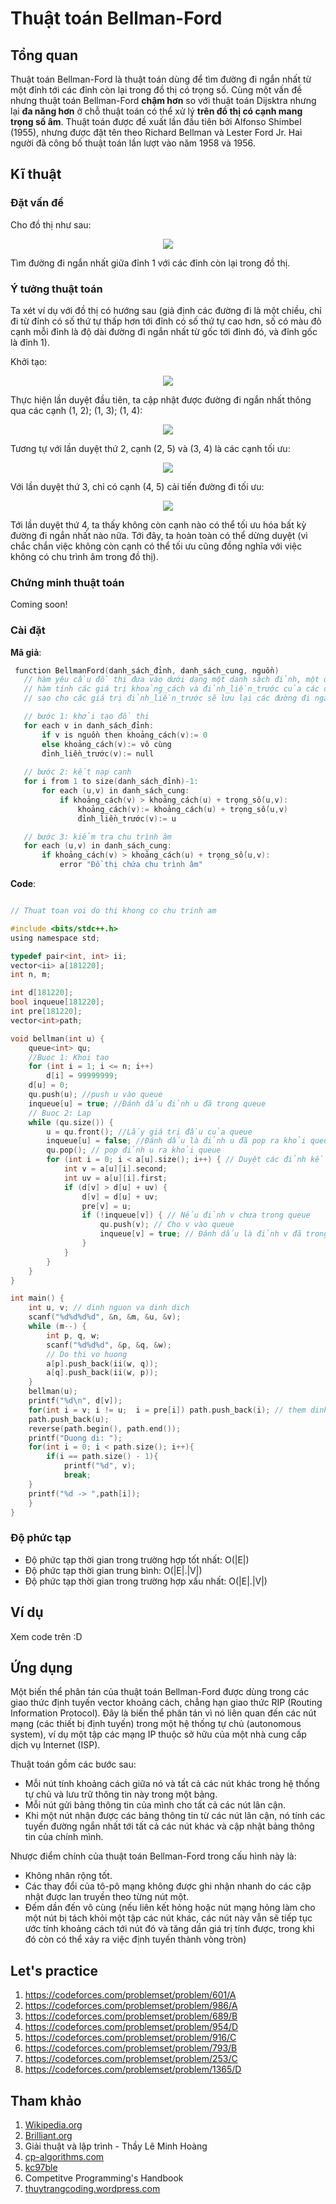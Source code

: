 # Thuật toán Bellman-Ford 

## Tổng quan

Thuật toán Bellman-Ford là thuật toán dùng để tìm đường đi ngắn nhất từ một đỉnh tới các đỉnh còn lại trong đồ thị có trọng số. Cùng một vấn đề nhưng thuật toán Bellman-Ford **chậm hơn** so với thuật toán Dijsktra nhưng lại **đa năng hơn** ở chỗ thuật toán có thể xử lý **trên đồ thị có cạnh mang trọng số âm**. Thuật toán được đề xuất lần đầu tiên bởi Alfonso Shimbel (1955), nhưng được đặt tên theo Richard Bellman và Lester Ford Jr. Hai người đã công bố thuật toán lần lượt vào năm 1958 và 1956. 


## Kĩ thuật

### Đặt vấn đề

Cho đồ thị như sau:

<p align = "center"><img src = "https://github.com/hieptran1812/Algorithm-for-ITPTIT/blob/master/image/bellman1.png"></p>
                                                                                                                   
Tìm đường đi ngắn nhất giữa đỉnh 1 với các đỉnh còn lại trong đồ thị.                                                                                                             

### Ý tưởng thuật toán

Ta xét ví dụ với đồ thị có hướng sau (giả định các đường đi là một chiều, chỉ đi từ đỉnh có số thứ tự thấp hơn tới đỉnh có số thứ tự cao hơn, số có màu đỏ cạnh mỗi đỉnh là độ dài đường đi ngắn nhất từ gốc tới đỉnh đó, và đỉnh gốc là đỉnh 1).

Khởi tạo:
<p align = "center"><img src = "https://github.com/hieptran1812/Algorithm-for-ITPTIT/blob/master/image/bellman1.png"></p>

Thực hiện lần duyệt đầu tiên, ta cập nhật được đường đi ngắn nhất thông qua các cạnh (1, 2); (1, 3); (1, 4):

<p align = "center"><img src = "https://github.com/hieptran1812/Algorithm-for-ITPTIT/blob/master/image/bellman2.png"></p>

Tương tự với lần duyệt thứ 2, cạnh (2, 5) và (3, 4) là các cạnh tối ưu:
													    
<p align = "center"><img src = "https://github.com/hieptran1812/Algorithm-for-ITPTIT/blob/master/image/bellman3.png"></p>

Với lần duyệt thứ 3, chỉ có cạnh (4, 5) cải tiến đường đi tối ưu:
													    
<p align = "center"><img src = "https://github.com/hieptran1812/Algorithm-for-ITPTIT/blob/master/image/bellman4.png"></p>
													    
Tới lần duyệt thứ 4, ta thấy không còn cạnh nào có thể tối ưu hóa bất kỳ đường đi ngắn nhất nào nữa. Tới đây, ta hoàn toàn có thể dừng duyệt (vì chắc chắn việc không còn cạnh có thể tối ưu cũng đồng nghĩa với việc không có chu trình âm trong đồ thị).

### Chứng minh thuật toán

Coming soon!

### Cài đặt

**Mã giả**:
```C
 function BellmanFord(danh_sách_đỉnh, danh_sách_cung, nguồn)
   // hàm yêu cầu đồ thị đưa vào dưới dạng một danh sách đỉnh, một danh sách cung
   // hàm tính các giá trị khoảng_cách và đỉnh_liền_trước của các đỉnh, 
   // sao cho các giá trị đỉnh_liền_trước sẽ lưu lại các đường đi ngắn nhất.

   // bước 1: khởi tạo đồ thị
   for each v in danh_sách_đỉnh:
       if v is nguồn then khoảng_cách(v):= 0
       else khoảng_cách(v):= vô cùng
       đỉnh_liền_trước(v):= null
   
   // bước 2: kết nạp cạnh
   for i from 1 to size(danh_sách_đỉnh)-1:       
       for each (u,v) in danh_sách_cung:
           if khoảng_cách(v) > khoảng_cách(u) + trọng_số(u,v):
               khoảng_cách(v):= khoảng_cách(u) + trọng_số(u,v)
               đỉnh_liền_trước(v):= u

   // bước 3: kiểm tra chu trình âm
   for each (u,v) in danh_sách_cung:
       if khoảng_cách(v) > khoảng_cách(u) + trọng_số(u,v):
           error "Đồ thị chứa chu trình âm"
```

**Code**:

```C

// Thuat toan voi do thi khong co chu trinh am

#include <bits/stdc++.h>
using namespace std;

typedef pair<int, int> ii;
vector<ii> a[181220];
int n, m;

int d[181220];
bool inqueue[181220];
int pre[181220];
vector<int>path;

void bellman(int u) {
    queue<int> qu;
    //Buoc 1: Khoi tao
    for (int i = 1; i <= n; i++)
        d[i] = 99999999;
    d[u] = 0;
    qu.push(u); //push u vào queue
    inqueue[u] = true; //Đánh dấu đỉnh u đã trong queue
	// Buoc 2: Lap
    while (qu.size()) {
        u = qu.front(); //Lấy giá trị đầu của queue
        inqueue[u] = false; //Đánh dấu là đỉnh u đã pop ra khỏi queue (hay không còn trong queue)
        qu.pop(); // pop đỉnh u ra khỏi queue
        for (int i = 0; i < a[u].size(); i++) { // Duyệt các đỉnh kề u
            int v = a[u][i].second; 
            int uv = a[u][i].first;
            if (d[v] > d[u] + uv) {
                d[v] = d[u] + uv;
                pre[v] = u;
                if (!inqueue[v]) { // Nếu đỉnh v chưa trong queue
                    qu.push(v); // Cho v vào queue
                    inqueue[v] = true; // Đánh dấu là đỉnh v đã trong queue
                }
            }
        }
    }
}

int main() {
    int u, v; // dinh nguon va dinh dich
    scanf("%d%d%d%d", &n, &m, &u, &v);
    while (m--) {
        int p, q, w;
        scanf("%d%d%d", &p, &q, &w);
        // Do thi vo huong
        a[p].push_back(ii(w, q));
        a[q].push_back(ii(w, p));
    }
    bellman(u);
    printf("%d\n", d[v]);
    for(int i = v; i != u;  i = pre[i]) path.push_back(i); // them dinh vao duong di
    path.push_back(u);
    reverse(path.begin(), path.end());
    printf("Duong di: ");
    for(int i = 0; i < path.size(); i++){
    	if(i == path.size() - 1){
    		printf("%d", v);
    		break;
	} 
   	printf("%d -> ",path[i]);
    }
}

```

### Độ phức tạp

* Độ phức tạp thời gian trong trường hợp tốt nhất: O(|E|)
* Độ phức tạp thời gian trung bình: O(|E|.|V|)
* Độ phức tạp thời gian trong trường hợp xấu nhất: O(|E|.|V|)

## Ví dụ

Xem code trên :D

## Ứng dụng

Một biến thể phân tán của thuật toán Bellman-Ford được dùng trong các giao thức định tuyến vector khoảng cách, chẳng hạn giao thức RIP (Routing Information Protocol). Đây là biến thể phân tán vì nó liên quan đến các nút mạng (các thiết bị định tuyến) trong một hệ thống tự chủ (autonomous system), ví dụ một tập các mạng IP thuộc sở hữu của một nhà cung cấp dịch vụ Internet (ISP).

Thuật toán gồm các bước sau:

* Mỗi nút tính khoảng cách giữa nó và tất cả các nút khác trong hệ thống tự chủ và lưu trữ thông tin này trong một bảng.
* Mỗi nút gửi bảng thông tin của mình cho tất cả các nút lân cận.
* Khi một nút nhận được các bảng thông tin từ các nút lân cận, nó tính các tuyến đường ngắn nhất tới tất cả các nút khác và cập nhật bảng thông tin của chính mình.

Nhược điểm chính của thuật toán Bellman-Ford trong cấu hình này là:

* Không nhân rộng tốt.
* Các thay đổi của tô-pô mạng không được ghi nhận nhanh do các cập nhật được lan truyền theo từng nút một.
* Đếm dần đến vô cùng (nếu liên kết hỏng hoặc nút mạng hỏng làm cho một nút bị tách khỏi một tập các nút khác, các nút này vẫn sẽ tiếp tục ước tính khoảng cách tới nút đó và tăng dần giá trị tính được, trong khi đó còn có thể xảy ra việc định tuyến thành vòng tròn)

## Let's practice

1. https://codeforces.com/problemset/problem/601/A
2. https://codeforces.com/problemset/problem/986/A
3. https://codeforces.com/problemset/problem/689/B
4. https://codeforces.com/problemset/problem/954/D
5. https://codeforces.com/problemset/problem/916/C
6. https://codeforces.com/problemset/problem/793/B
7. https://codeforces.com/problemset/problem/253/C
8. https://codeforces.com/problemset/problem/1365/D

## Tham khảo

1. [Wikipedia.org](https://en.wikipedia.org/wiki/Bellman%E2%80%93Ford_algorithm)
2. [Brilliant.org](https://brilliant.org/wiki/bellman-ford-algorithm/#:~:text=The%20Bellman%2DFord%20algorithm%20is,other%20vertices%20in%20the%20graph.&text=Going%20around%20the%20negative%20cycle,the%20path%20length%20is%20increasing)
3. Giải thuật và lập trình - Thầy Lê Minh Hoàng
4. [cp-algorithms.com](https://cp-algorithms.com/graph/bellman_ford.html)
5. [kc97ble](https://sites.google.com/site/kc97ble/algorithm-graph/fordbellmanqueue-cpp)
6. Competitve Programming's Handbook 
7. [thuytrangcoding.wordpress.com](https://thuytrangcoding.wordpress.com/2018/03/19/graph-shortestpath-bellmanford/)


